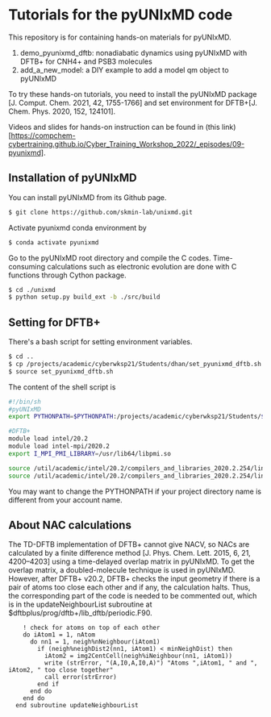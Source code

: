 Tutorials for the pyUNIxMD code
===============================
This repository is for containing hands-on materials for pyUNIxMD.
1. demo_pyunixmd_dftb: nonadiabatic dynamics using pyUNIxMD with DFTB+ for CNH4+ and PSB3 molecules
2. add_a_new_model: a DIY example to add a model qm object to pyUNIxMD

To try these hands-on tutorials, you need to install the pyUNIxMD package [J. Comput. Chem. 2021, 42, 1755-1766] and set environment for DFTB+[J. Chem. Phys. 2020, 152, 124101].

Videos and slides for hands-on instruction can be found in (this link)[https://compchem-cybertraining.github.io/Cyber_Training_Workshop_2022/_episodes/09-pyunixmd].




Installation of pyUNIxMD
------------------------
You can install pyUNIxMD from its Github page.

``` bash
$ git clone https://github.com/skmin-lab/unixmd.git
```

Activate pyunixmd conda environment by
``` bash
$ conda activate pyunixmd
```

Go to the pyUNIxMD root directory and compile the C codes. Time-consuming calculations such as electronic evolution are done with C functions through Cython package.
``` bash
$ cd ./unixmd
$ python setup.py build_ext -b ./src/build
```

Setting for DFTB+
-----------------
There's a bash script for setting environment variables.
``` bash
$ cd ..
$ cp /projects/academic/cyberwksp21/Students/dhan/set_pyunixmd_dftb.sh .
$ source set_pyunixmd_dftb.sh
```

The content of the shell script is
``` bash
#!/bin/sh
#pyUNIxMD
export PYTHONPATH=$PYTHONPATH:/projects/academic/cyberwksp21/Students/$USER/unixmd/src

#DFTB+
module load intel/20.2
module load intel-mpi/2020.2
export I_MPI_PMI_LIBRARY=/usr/lib64/libpmi.so

source /util/academic/intel/20.2/compilers_and_libraries_2020.2.254/linux/bin/compilervars.sh intel64
source /util/academic/intel/20.2/compilers_and_libraries_2020.2.254/linux/mpi/intel64/bin/mpivars.sh
```
You may want to change the PYTHONPATH if your project directory name is different from your account name.

About NAC calculations
----------------------
The TD-DFTB implementation of DFTB+ cannot give NACV, so NACs are calculated by a finite difference method [J. Phys. Chem. Lett. 2015, 6, 21, 4200–4203] using a time-delayed overlap matrix in pyUNIxMD. To get the overlap matrix, a doubled-molecule technique is used in pyUNIxMD. However, after DFTB+ v20.2, DFTB+ checks the input geometry if there is a pair of atoms too close each other and if any, the calculation halts. Thus, the corresponding part of the code is needed to be commented out, which is in the updateNeighbourList subroutine at $dftbplus/prog/dftb+/lib_dftb/periodic.F90.
``` Fortran
    ! check for atoms on top of each other
    do iAtom1 = 1, nAtom
      do nn1 = 1, neigh%nNeighbour(iAtom1)
        if (neigh%neighDist2(nn1, iAtom1) < minNeighDist) then
          iAtom2 = img2CentCell(neigh%iNeighbour(nn1, iAtom1))
          write (strError, "(A,I0,A,I0,A)") "Atoms ",iAtom1, " and ", iAtom2, " too close together"
          call error(strError)
        end if
      end do
    end do
  end subroutine updateNeighbourList
```




